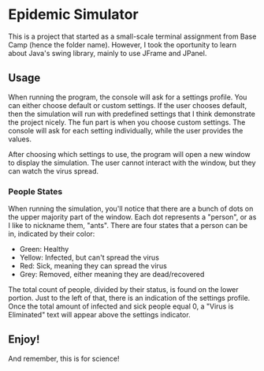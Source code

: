 # Epidemic Simulator
This is a project that started as a small-scale terminal assignment from Base Camp (hence the folder name). 
However, I took the oportunity to learn about Java's swing library, mainly to use JFrame and JPanel.

## Usage
When running the program, the console will ask for a settings profile.
You can either choose default or custom settings.
If the user chooses default, then the simulation will run with predefined settings that I think demonstrate the project nicely.
The fun part is when you choose custom settings.
The console will ask for each setting individually, while the user provides the values.

After choosing which settings to use, the program will open a new window to display the simulation.
The user cannot interact with the window, but they can watch the virus spread.

### People States
When running the simulation, you'll notice that there are a bunch of dots on the upper majority part of the window.
Each dot represents a "person", or as I like to nickname them, "ants".
There are four states that a person can be in, indicated by their color:
- Green: Healthy
- Yellow: Infected, but can't spread the virus
- Red: Sick, meaning they can spread the virus
- Grey: Removed, either meaning they are dead/recovered

The total count of people, divided by their status, is found on the lower portion.
Just to the left of that, there is an indication of the settings profile.
Once the total amount of infected and sick people equal 0, a "Virus is Eliminated" text will appear above the settings indicator.

## Enjoy!
And remember, this is for science!
